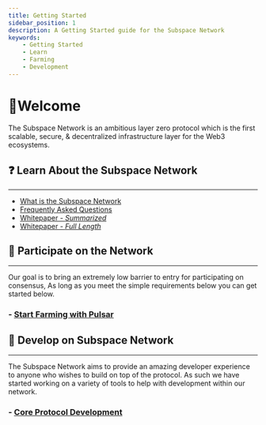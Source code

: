 ```yaml
---
title: Getting Started
sidebar_position: 1
description: A Getting Started guide for the Subspace Network
keywords:
    - Getting Started
    - Learn
    - Farming
    - Development
---
```


# 👋Welcome
The Subspace Network is an ambitious layer zero protocol which is the first scalable, secure, & decentralized infrastructure layer for the Web3 ecosystems. 

## ❓ Learn About the Subspace Network 
---
- [What is the Subspace Network](https://subspace.network/technology)
- [Frequently Asked Questions](https://subspace.network/faq)
- [Whitepaper - *Summarized*](https://subspace.network/news/subspace-network-whitepaper)
- [Whitepaper - *Full Length*](https://assets.website-files.com/61526a2af87a54e565b0ae92/617759c00edd0e3bd279aa29_Subspace_%20A%20solution%20to%20the%20farmer%27s%20dilemma.pdf)

## 🤝 Participate on the Network
---
Our goal is to bring an extremely low barrier to entry for participating on consensus, As long as you meet the simple requirements below you can get started below.


### - [Start Farming with Pulsar](./protocol/pulsar.mdx)

## 📖 Develop on Subspace Network
---

The Subspace Network aims to provide an amazing developer experience to anyone who wishes to build on top of the protocol. As such we have started working on a variety of tools to help with development within our network. 

### - [Core Protocol Development](https://github.com/subspace/subspace/blob/main/docs/development.md)

